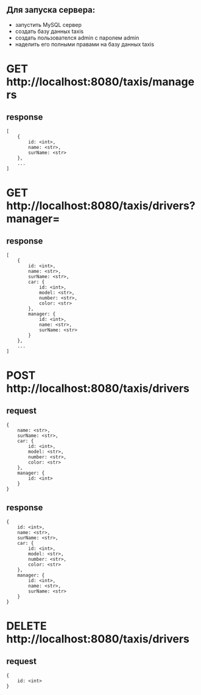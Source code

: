 ## Для запуска сервера:
* запустить MySQL сервер
* создать базу данных taxis
* создать пользователся admin с паролем admin
* наделить его полными правами на базу данных taxis

# GET http://localhost:8080/taxis/managers
## response
```
[
    {
        id: <int>,
        name: <str>,
        surName: <str>
    },
    ...
]

```
# GET http://localhost:8080/taxis/drivers?manager=
## response
```
[
    {
        id: <int>,
        name: <str>,
        surName: <str>,
        car: {
            id: <int>,
            model: <str>,
            number: <str>,
            color: <str>
        },
        manager: {
            id: <int>,
            name: <str>,
            surName: <str>
        }
    },
    ...
]

```

# POST http://localhost:8080/taxis/drivers
## request
```
{
    name: <str>,
    surName: <str>,
    car: {
        id: <int>,
        model: <str>,
        number: <str>,
        color: <str>
    },
    manager: {
        id: <int>
    }
}

```
## response
```
{
    id: <int>,
    name: <str>,
    surName: <str>,
    car: {
        id: <int>,
        model: <str>,
        number: <str>,
        color: <str>
    },
    manager: {
        id: <int>,
        name: <str>,
        surName: <str>
    }
}

```

# DELETE http://localhost:8080/taxis/drivers
## request
```
{
    id: <int>
}

```
